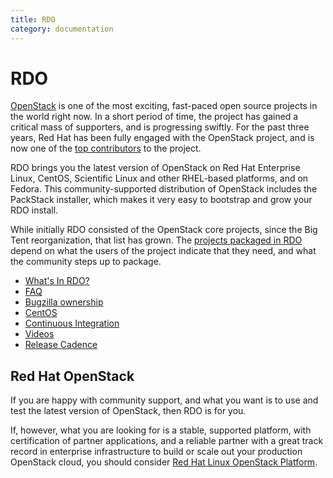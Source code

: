 ```yaml
---
title: RDO
category: documentation
---
```


# RDO

[OpenStack](http://openstack.org/) is one of the most exciting, fast-paced open source projects in the world right now. In a short period of time, the project has gained a critical mass of supporters, and is progressing swiftly. For the past three years, Red Hat has been fully engaged with the OpenStack project, and is now one of the [top contributors](http://stackalytics.com/) to the project.

RDO brings you the latest version of OpenStack on Red Hat Enterprise Linux, CentOS, Scientific Linux and other RHEL-based platforms, and on Fedora. This community-supported distribution of OpenStack includes the PackStack installer, which makes it very easy to bootstrap and grow your RDO install.

While initially RDO consisted of the OpenStack core projects, since the
Big Tent reorganization, that list has grown. The [projects packaged in
RDO](/rdo/projectsinrdo/) depend on what the users of the project
indicate that they need, and what the community steps up to package.

* [What's In RDO?](/rdo/projectsinrdo)
* [FAQ](/rdo/faq)
* [Bugzilla ownership](/rdo/bugzilla-ownership)
* [CentOS](/rdo/centos)
* [Continuous Integration](/rdo/continuous-integration)
* [Videos](/rdo/rdo-videos)
* [Release Cadence](/rdo/release-cadence)

## Red Hat OpenStack

If you are happy with community support, and what you want is to use and test the latest version of OpenStack, then RDO is for you.

If, however, what you are looking for is a stable, supported platform, with certification of partner applications, and a reliable partner with a great track record in enterprise infrastructure to build or scale out your production OpenStack cloud, you should consider [Red Hat Linux OpenStack Platform](https://access.redhat.com/products/red-hat-enterprise-linux-openstack-platform/).

